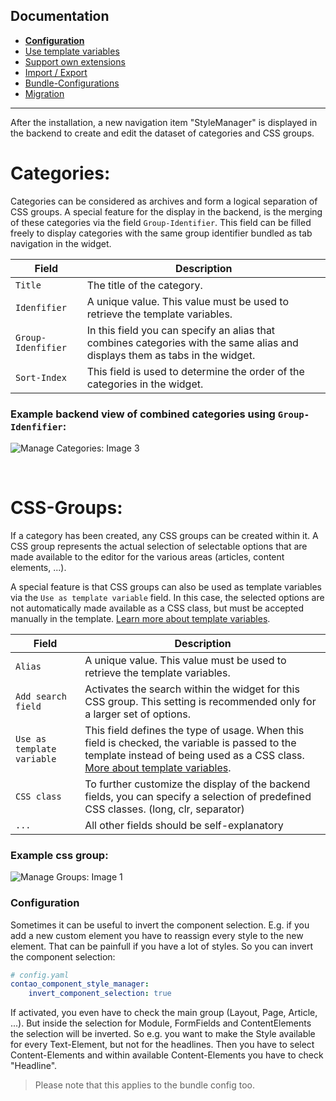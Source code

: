 ## Documentation
- __[Configuration](CONFIGURATION.md)__
- [Use template variables](TEMPLATE_VARIABLES.md)
- [Support own extensions](SUPPORT.md)
- [Import / Export](IMPORT_EXPORT.md)
- [Bundle-Configurations](BUNDLE_CONFIG.md)
- [Migration](docs/MIGRATE.md)

---

After the installation, a new navigation item "StyleManager" is displayed in the backend to create and edit the dataset of categories and CSS groups.

# Categories:

Categories can be considered as archives and form a logical separation of CSS groups. A special feature for the display in the backend, is the merging of these categories via the field `Group-Identifier`. This field can be filled freely to display categories with the same group identifier bundled as tab navigation in the widget.

| Field              | Description                                                                                                                  |
|--------------------|------------------------------------------------------------------------------------------------------------------------------|
| `Title`            | The title of the category.                                                                                                   |
| `Idenfifier`       | A unique value. This value must be used to retrieve the template variables.                                                  |
| `Group-Idenfifier` | In this field you can specify an alias that combines categories with the same alias and displays them as tabs in the widget. |
| `Sort-Index`       | This field is used to determine the order of the categories in the widget.                                                   |

### Example backend view of combined categories using `Group-Idenfifier`:
![Manage Categories: Image 3](https://www.oveleon.de/share/github-assets/contao-component-style-manager/2.0/combined-groups.png)

<br/>

# CSS-Groups:

If a category has been created, any CSS groups can be created within it. A CSS group represents the actual selection of selectable options that are made available to the editor for the various areas (articles, content elements, ...).

A special feature is that CSS groups can also be used as template variables via the `Use as template variable` field. In this case, the selected options are not automatically made available as a CSS class, but must be accepted manually in the template. [Learn more about template variables](TEMPLATE_VARIABLES.md).

| Field                      | Description                                                                                                                                                                                            |
|----------------------------|--------------------------------------------------------------------------------------------------------------------------------------------------------------------------------------------------------|
| `Alias`                    | A unique value. This value must be used to retrieve the template variables.                                                                                                                            |
| `Add search field`         | Activates the search within the widget for this CSS group. This setting is recommended only for a larger set of options.                                                                               |
| `Use as template variable` | This field defines the type of usage. When this field is checked, the variable is passed to the template instead of being used as a CSS class. [More about template variables](TEMPLATE_VARIABLES.md). |
| `CSS class`                | To further customize the display of the backend fields, you can specify a selection of predefined CSS classes. (long, clr, separator)                                                                  |
| `...`                      | All other fields should be self-explanatory                                                                                                                                                            |

### Example css group:
![Manage Groups: Image 1](https://www.oveleon.de/share/github-assets/contao-component-style-manager/2.0/groups-edit.png)

### Configuration
Sometimes it can be useful to invert the component selection. E.g. if you add a new custom element you have to reassign every style to the new element. That can be painfull if you have a lot of styles. So you can invert the component selection:

```yaml
# config.yaml
contao_component_style_manager:
    invert_component_selection: true
```

If activated, you even have to check the main group (Layout, Page, Article, ...). But inside the selection for Module, FormFields and ContentElements the selection will be inverted. So e.g. you want to make the Style available for every Text-Element, but not for the headlines. Then you have to select Content-Elements and within available Content-Elements you have to check "Headline". 

> Please note that this applies to the bundle config too. 
